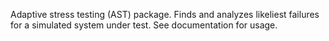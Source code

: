 Adaptive stress testing (AST) package. Finds and analyzes likeliest failures for a simulated system under test. See documentation for usage.
